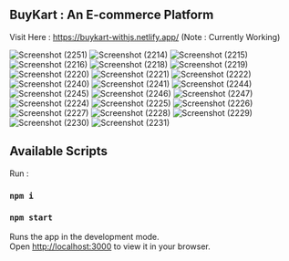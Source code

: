 ## BuyKart : An E-commerce Platform

Visit Here : https://buykart-withjs.netlify.app/
(Note : Currently Working)

![Screenshot (2251)](https://user-images.githubusercontent.com/76126067/230479237-b6b22309-1726-4f62-9f1a-ce8a3becbe7c.png)
![Screenshot (2214)](https://user-images.githubusercontent.com/76126067/230479265-db63a32d-581c-493f-adef-ce29e7fa2c2e.png)
![Screenshot (2215)](https://user-images.githubusercontent.com/76126067/230479271-9939e226-4675-4f01-bbca-5fba9b7163c1.png)
![Screenshot (2216)](https://user-images.githubusercontent.com/76126067/230479284-47b718e2-2900-498c-bf5a-348e9e37dd47.png)
![Screenshot (2218)](https://user-images.githubusercontent.com/76126067/230479293-596b7786-74a3-4696-969c-2ac9623d8c1a.png)
![Screenshot (2219)](https://user-images.githubusercontent.com/76126067/230479301-c6ab034f-a222-42cb-ae47-e5aefb1f401f.png)
![Screenshot (2220)](https://user-images.githubusercontent.com/76126067/230479325-491ae15f-bce5-437a-b094-d6628f6f99b8.png)
![Screenshot (2221)](https://user-images.githubusercontent.com/76126067/230479332-4de3946d-a843-474e-ae9a-0cc02a351988.png)
![Screenshot (2222)](https://user-images.githubusercontent.com/76126067/230479340-98e729e2-8aee-4d88-b4c4-3f1cba5d144c.png)
![Screenshot (2240)](https://user-images.githubusercontent.com/76126067/230479386-3c950188-98f2-437d-accf-7bc7bf650fc1.png)
![Screenshot (2241)](https://user-images.githubusercontent.com/76126067/230479406-3bc77504-20b6-484c-94e5-6dad3d93c0e6.png)
![Screenshot (2244)](https://user-images.githubusercontent.com/76126067/230479429-7b271c10-4858-408c-84ae-0d92ff7732dd.png)
![Screenshot (2245)](https://user-images.githubusercontent.com/76126067/230479450-d3211082-c274-43d5-b28f-f190fd0376be.png)
![Screenshot (2246)](https://user-images.githubusercontent.com/76126067/230479459-9d4141c9-e5a8-44a9-a793-e06dbf9c0fc2.png)
![Screenshot (2247)](https://user-images.githubusercontent.com/76126067/230479465-4f720033-2fb3-49c2-8005-8f813fe50096.png)
![Screenshot (2224)](https://user-images.githubusercontent.com/76126067/230479486-fb49e99a-8771-4615-8bdb-7a8fb3911b18.png)
![Screenshot (2225)](https://user-images.githubusercontent.com/76126067/230479562-665dedfe-71dc-4ff2-aa1c-9ff2c256244c.png)
![Screenshot (2226)](https://user-images.githubusercontent.com/76126067/230479568-e5566633-9a6c-4874-a25a-fb37936dfe3b.png)
![Screenshot (2227)](https://user-images.githubusercontent.com/76126067/230479576-757b2da0-7323-43ff-b628-3cbdcea71640.png)
![Screenshot (2228)](https://user-images.githubusercontent.com/76126067/230479590-ebac118a-7bab-4922-8763-2eaf8dd55709.png)
![Screenshot (2229)](https://user-images.githubusercontent.com/76126067/230479601-eea9a23d-d674-4517-b79a-73404ff9c459.png)
![Screenshot (2230)](https://user-images.githubusercontent.com/76126067/230479605-9e904922-2bd6-4127-b8ea-381d1adc4dc7.png)
![Screenshot (2231)](https://user-images.githubusercontent.com/76126067/230479610-a2c8087b-aff8-4377-8fe3-7bec6ee7c87b.png)


## Available Scripts
Run : 
### `npm i`
### `npm start`

Runs the app in the development mode.\
Open [http://localhost:3000](http://localhost:3000) to view it in your browser.

